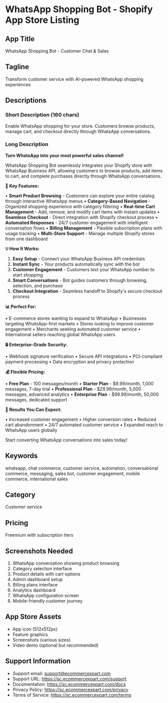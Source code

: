 # WhatsApp Shopping Bot - Shopify App Store Listing

## App Title

WhatsApp Shopping Bot - Customer Chat & Sales

## Tagline

Transform customer service with AI-powered WhatsApp shopping experiences

## Descriptions

### Short Description (160 chars)

Enable WhatsApp shopping for your store. Customers browse products, manage cart, and checkout directly through WhatsApp conversations.

### Long Description

**Turn WhatsApp into your most powerful sales channel!**

WhatsApp Shopping Bot seamlessly integrates your Shopify store with WhatsApp Business API, allowing customers to browse products, add items to cart, and complete purchases directly through WhatsApp conversations.

**🚀 Key Features:**

• **Smart Product Browsing** - Customers can explore your entire catalog through interactive WhatsApp menus
• **Category-Based Navigation** - Organized shopping experience with category filtering
• **Real-time Cart Management** - Add, remove, and modify cart items with instant updates
• **Seamless Checkout** - Direct integration with Shopify checkout process
• **Automated Responses** - 24/7 customer engagement with intelligent conversation flows
• **Billing Management** - Flexible subscription plans with usage tracking
• **Multi-Store Support** - Manage multiple Shopify stores from one dashboard

**💡 How It Works:**

1. **Easy Setup** - Connect your WhatsApp Business API credentials
2. **Instant Sync** - Your products automatically sync with the bot
3. **Customer Engagement** - Customers text your WhatsApp number to start shopping
4. **Smart Conversations** - Bot guides customers through browsing, selection, and purchase
5. **Checkout Integration** - Seamless handoff to Shopify's secure checkout process

**📊 Perfect For:**

• E-commerce stores wanting to expand to WhatsApp
• Businesses targeting WhatsApp-first markets
• Stores looking to improve customer engagement
• Merchants seeking automated customer service
• International sellers reaching global WhatsApp users

**🔒 Enterprise-Grade Security:**

• Webhook signature verification
• Secure API integrations
• PCI-compliant payment processing
• Data encryption and privacy protection

**💰 Flexible Pricing:**

• **Free Plan** - 100 messages/month
• **Starter Plan** - $9.99/month, 1,000 messages, 7-day trial
• **Professional Plan** - $29.99/month, 5,000 messages, advanced analytics
• **Enterprise Plan** - $99.99/month, 50,000 messages, dedicated support

**🎯 Results You Can Expect:**

• Increased customer engagement
• Higher conversion rates
• Reduced cart abandonment
• 24/7 automated customer service
• Expanded reach to WhatsApp users globally

Start converting WhatsApp conversations into sales today!

## Keywords

whatsapp, chat commerce, customer service, automation, conversational commerce, messaging, sales bot, customer engagement, mobile commerce, international sales

## Category

Customer service

## Pricing

Freemium with subscription tiers

## Screenshots Needed

1. WhatsApp conversation showing product browsing
2. Category selection interface
3. Product details with cart options
4. Admin dashboard setup
5. Billing plans interface
6. Analytics dashboard
7. WhatsApp configuration screen
8. Mobile-friendly customer journey

## App Store Assets

- App icon (512x512px)
- Feature graphics
- Screenshots (various sizes)
- Video demo (optional but recommended)

## Support Information

- Support email: support@ecommercexpart.com
- Support URL: https://sc.ecommercexpart.com/support
- Documentation: https://sc.ecommercexpart.com/docs
- Privacy Policy: https://sc.ecommercexpart.com/privacy
- Terms of Service: https://sc.ecommercexpart.com/terms
